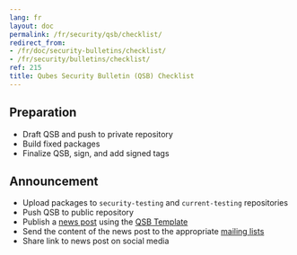 ```yaml
---
lang: fr
layout: doc
permalink: /fr/security/qsb/checklist/
redirect_from:
- /fr/doc/security-bulletins/checklist/
- /fr/security/bulletins/checklist/
ref: 215
title: Qubes Security Bulletin (QSB) Checklist
---
```


## Preparation
<a id="preparation"></a>

* Draft QSB and push to private repository
* Build fixed packages
* Finalize QSB, sign, and add signed tags

## Announcement
<a id="announcement"></a>

* Upload packages to `security-testing` and `current-testing` repositories
* Push QSB to public repository
* Publish a [news post](/news/) using the [QSB
  Template](/fr/security/qsb/template/)
* Send the content of the news post to the appropriate [mailing
  lists](/fr/support/)
* Share link to news post on social media